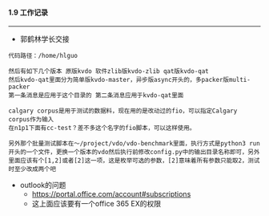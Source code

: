 #### 1.9 工作记录

---

* 郭鹤林学长交接

```
代码路径：/home/hlguo

然后有如下几个版本 原版kvdo 软件zlib版kvdo-zlib qat版kvdo-qat
然后kvdo-qat里面分为简单版kvdo-master，异步版async开头的，多packer版multi-packer
第一条消息是应用于这个目录的 第二条消息应用于kvdo-qat里面

calgary corpus是用于测试的数据料，现在用的是改动过的fio，可以指定Calgary corpus作为输入
在n1p1下面有cc-test？差不多这个名字的fio脚本，可以这样使用。

另外那个批量测试脚本在～/project/vdo/vdo-benchmark里面，执行方式是python3 run开头的一个文件，更换一个版本的vdo然后执行前修改config.py中的输出目录名称即可，另外里面应该有个[1,2]或者[2]这一项，这是枚举可选的参数，[2]意味着所有参数只能取2，测试时至少改成两个吧
```



* outlook的问题
  * https://portal.office.com/account#subscriptions 
  * 这上面应该要有一个office 365 EX的权限